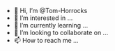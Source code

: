 - 👋 Hi, I’m @Tom-Horrocks
- 👀 I’m interested in ...
- 🌱 I’m currently learning ...
- 💞️ I’m looking to collaborate on ...
- 📫 How to reach me ...

<!---
Tom-Horrocks/Tom-Horrocks is a ✨ special ✨ repository because its `README.md` (this file) appears on your GitHub profile.
You can click the Preview link to take a look at your changes.
--->
